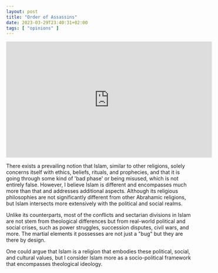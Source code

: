 ```yaml
---
layout: post
title: "Order of Assassins"
date: 2023-03-29T23:40:31+02:00
tags: [ "opinions" ]
---
```


<center>
<iframe width="560" height="315" src="https://www.youtube.com/embed/vG8qmlKdRjs" title="YouTube video player" frameborder="0" allow="accelerometer; autoplay; clipboard-write; encrypted-media; gyroscope; picture-in-picture; web-share" allowfullscreen></iframe>
</center>


There exists a prevailing notion that Islam, similar to other religions, solely concerns itself with ethics, beliefs, 
rituals, and prophecies, and that it is going through some kind of 'bad phase' or being misused, which is not entirely false.
However, I believe Islam is different and encompasses much more than that and addresses additional aspects. Although its religious philosophies 
are not significantly different from other Abrahamic religions, but Islam intersects more extensively with the political and social realms.

Unlike its counterparts, most of the conflicts and sectarian divisions in Islam are not stem from theological differences 
but from real-world political and social crises, such as power struggles, succession disputes, civil wars, and more.
The martial elements it possesses are not just a "bug" but they are there by design.

One could argue that Islam is a 
religion that embodies these political, social, and cultural values, but I consider Islam more as a socio-political framework 
that encompasses theological ideology.
